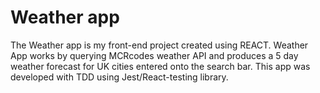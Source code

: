 # Weather app

The Weather app is my front-end project created using REACT. Weather App works by querying MCRcodes
weather API and produces a 5 day weather forecast for UK cities entered onto the search bar. This app was
developed with TDD using Jest/React-testing library.

